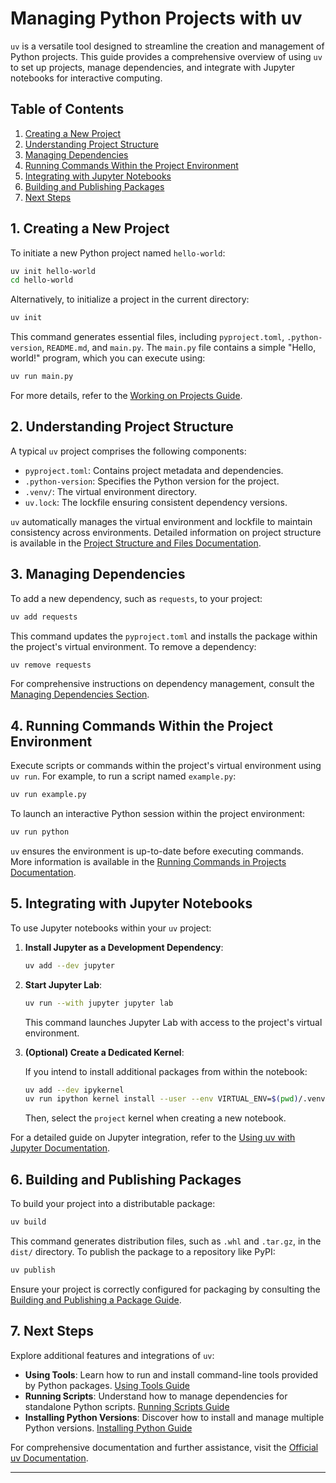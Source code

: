 # Managing Python Projects with uv

`uv` is a versatile tool designed to streamline the creation and management of Python projects. This guide provides a comprehensive overview of using `uv` to set up projects, manage dependencies, and integrate with Jupyter notebooks for interactive computing.

## Table of Contents

1. [Creating a New Project](#creating-a-new-project)
2. [Understanding Project Structure](#understanding-project-structure)
3. [Managing Dependencies](#managing-dependencies)
4. [Running Commands Within the Project Environment](#running-commands-within-the-project-environment)
5. [Integrating with Jupyter Notebooks](#integrating-with-jupyter-notebooks)
6. [Building and Publishing Packages](#building-and-publishing-packages)
7. [Next Steps](#next-steps)

## 1. Creating a New Project

To initiate a new Python project named `hello-world`:

```bash
uv init hello-world
cd hello-world
```

Alternatively, to initialize a project in the current directory:

```bash
uv init
```

This command generates essential files, including `pyproject.toml`, `.python-version`, `README.md`, and `main.py`. The `main.py` file contains a simple "Hello, world!" program, which you can execute using:

```bash
uv run main.py
```

For more details, refer to the [Working on Projects Guide](https://docs.astral.sh/uv/guides/projects/).

## 2. Understanding Project Structure

A typical `uv` project comprises the following components:

- `pyproject.toml`: Contains project metadata and dependencies.
- `.python-version`: Specifies the Python version for the project.
- `.venv/`: The virtual environment directory.
- `uv.lock`: The lockfile ensuring consistent dependency versions.

`uv` automatically manages the virtual environment and lockfile to maintain consistency across environments. Detailed information on project structure is available in the [Project Structure and Files Documentation](https://docs.astral.sh/uv/concepts/projects/layout/).

## 3. Managing Dependencies

To add a new dependency, such as `requests`, to your project:

```bash
uv add requests
```

This command updates the `pyproject.toml` and installs the package within the project's virtual environment. To remove a dependency:

```bash
uv remove requests
```

For comprehensive instructions on dependency management, consult the [Managing Dependencies Section](https://docs.astral.sh/uv/guides/projects/#managing-dependencies).

## 4. Running Commands Within the Project Environment

Execute scripts or commands within the project's virtual environment using `uv run`. For example, to run a script named `example.py`:

```bash
uv run example.py
```

To launch an interactive Python session within the project environment:

```bash
uv run python
```

`uv` ensures the environment is up-to-date before executing commands. More information is available in the [Running Commands in Projects Documentation](https://docs.astral.sh/uv/concepts/projects/run/).

## 5. Integrating with Jupyter Notebooks

To use Jupyter notebooks within your `uv` project:

1. **Install Jupyter as a Development Dependency**:

   ```bash
   uv add --dev jupyter
   ```

2. **Start Jupyter Lab**:

   ```bash
   uv run --with jupyter jupyter lab
   ```

   This command launches Jupyter Lab with access to the project's virtual environment.

3. **(Optional) Create a Dedicated Kernel**:

   If you intend to install additional packages from within the notebook:

   ```bash
   uv add --dev ipykernel
   uv run ipython kernel install --user --env VIRTUAL_ENV=$(pwd)/.venv --name=project
   ```

   Then, select the `project` kernel when creating a new notebook.

For a detailed guide on Jupyter integration, refer to the [Using uv with Jupyter Documentation](https://docs.astral.sh/uv/guides/integration/jupyter/).

## 6. Building and Publishing Packages

To build your project into a distributable package:

```bash
uv build
```

This command generates distribution files, such as `.whl` and `.tar.gz`, in the `dist/` directory. To publish the package to a repository like PyPI:

```bash
uv publish
```

Ensure your project is correctly configured for packaging by consulting the [Building and Publishing a Package Guide](https://docs.astral.sh/uv/guides/package/).

## 7. Next Steps

Explore additional features and integrations of `uv`:

- **Using Tools**: Learn how to run and install command-line tools provided by Python packages. [Using Tools Guide](https://docs.astral.sh/uv/guides/tools/)
- **Running Scripts**: Understand how to manage dependencies for standalone Python scripts. [Running Scripts Guide](https://docs.astral.sh/uv/guides/scripts/)
- **Installing Python Versions**: Discover how to install and manage multiple Python versions. [Installing Python Guide](https://docs.astral.sh/uv/guides/install-python/)

For comprehensive documentation and further assistance, visit the [Official uv Documentation](https://docs.astral.sh/uv/).

--- 